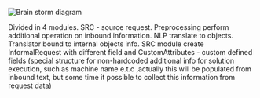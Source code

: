 
![Brain storm diagram](https://github.com/menta/menta-0.3/blob/master/doc/design-specification/images/inbound-representation-draft.JPG?raw=true)

Divided in 4 modules. SRC - source request. Preprocessing perform additional operation on inbound information. NLP translate to objects. Translator bound to internal objects info.
SRC module create InformalRequest with different field and CustomAttributes - custom defined fields (special structure for non-hardcoded additional info for solution execution,
such as machine name e.t.c ,actually this will be populated from inbound text, but some time it possible to collect this information from request data)
